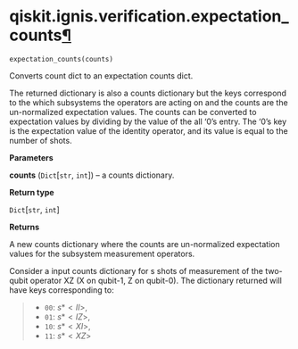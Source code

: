 # qiskit.ignis.verification.expectation\_counts[¶](#qiskit-ignis-verification-expectation-counts "Permalink to this headline")

<span id="undefined" />

`expectation_counts(counts)`

Converts count dict to an expectation counts dict.

The returned dictionary is also a counts dictionary but the keys correspond to the which subsystems the operators are acting on and the counts are the un-normalized expectation values. The counts can be converted to expectation values by dividing by the value of the all ‘0’s entry. The ‘0’s key is the expectation value of the identity operator, and its value is equal to the number of shots.

**Parameters**

**counts** (`Dict`\[`str`, `int`]) – a counts dictionary.

**Return type**

`Dict`\[`str`, `int`]

**Returns**

A new counts dictionary where the counts are un-normalized expectation values for the subsystem measurement operators.

Consider a input counts dictionary for s shots of measurement of the two-qubit operator XZ (X on qubit-1, Z on qubit-0). The dictionary returned will have keys corresponding to:

> *   `00`: $s * <II>$,
> *   `01`: $s * <IZ>$,
> *   `10`: $s * <XI>$,
> *   `11`: $s * <XZ>$
